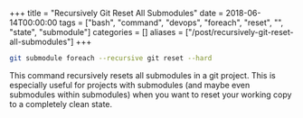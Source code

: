 +++
title = "Recursively Git Reset All Submodules"
date = 2018-06-14T00:00:00
tags = ["bash", "command", "devops", "foreach", "reset", "", "state", "submodule"]
categories = []
aliases = ["/post/recursively-git-reset-all-submodules"]
+++


```bash
git submodule foreach --recursive git reset --hard
```

This command recursively resets all submodules in a git project.
This is especially useful for projects with submodules (and maybe even submodules within submodules) when you want to reset your working copy to a completely clean state.
